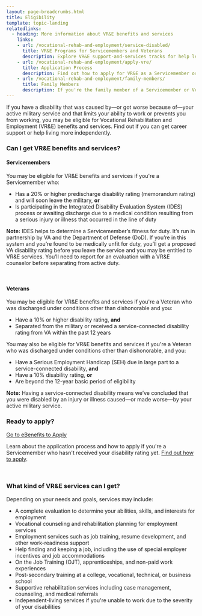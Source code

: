 ```yaml
---
layout: page-breadcrumbs.html
title: Eligibility
template: topic-landing
relatedlinks:
  - heading: More information about VR&E benefits and services
    links:
    - url: /vocational-rehab-and-employment/service-disabled/
      title: VR&E Programs for Servicemembers and Veterans
      description: Explore VR&E support-and-services tracks for help learning new skills, finding a new job, starting a business, getting educational counseling, or returning to your former job.   
    - url: /vocational-rehab-and-employment/apply-vre/
      title: Application Process
      description: Find out how to apply for VR&E as a Servicemember or Veteran.
    - url: /vocational-rehab-and-employment/family-members/
      title: Family Members
      description: If you're the family member of a Servicemember or Veteran with a service-connected disability, find out if you may be eligible for certain counseling services, training, and education benefits.
---
```


<div class="va-introtext">

If you have a disability that was caused by—or got worse because of—your active military service and that limits your ability to work or prevents you from working, you may be eligible for Vocational Rehabilitation and Employment (VR&amp;E) benefits and services. Find out if you can get career support or help living more independently.  

</div>

<div class="feature" markdown="1">

### Can I get VR&amp;E benefits and services?

#### Servicemembers

You may be eligible for VR&amp;E benefits and services if you're a Servicemember who:

- Has a 20% or higher predischarge disability rating (memorandum rating) and will soon leave the military, **or**
- Is participating in the Integrated Disability Evaluation System (IDES) process or awaiting discharge due to a medical condition resulting from a serious injury or illness that occurred in the line of duty

**Note:** IDES helps to determine a Servicemember’s fitness for duty. It’s run in partnership by VA and the Department of Defense (DoD). If you’re in this system and you’re found to be medically unfit for duty, you’ll get a proposed VA disability rating before you leave the service and you may be entitled to VR&E services. You’ll need to report for an evaluation with a VR&E counselor before separating from active duty.

<br>

#### Veterans

You may be eligible for VR&amp;E benefits and services if you're a Veteran who was discharged under conditions other than dishonorable and you:
- Have a 10% or higher disability rating, **and**
- Separated from the military or received a service-connected disability rating from VA within the past 12 years

You may also be eligible for VR&amp;E benefits and services if you're a Veteran who was discharged under conditions other than dishonorable, and you:
- Have a Serious Employment Handicap (SEH) due in large part to a service-connected disability, **and**
- Have a 10% disability rating, **or**
- Are beyond the 12-year basic period of eligibility

**Note:** Having a service-connected disability means we’ve concluded that you were disabled by an injury or illness caused—or made worse—by your active military service. 

</div>

### Ready to apply?

<a class="usa-button-primary va-button-primary" href="https://www.ebenefits.va.gov/ebenefits/homepage">Go to eBenefits to Apply</a>

Learn about the application process and how to apply if you're a Servicemember who hasn't received your disability rating yet. [Find out how to apply](/vocational-rehab-and-employment/apply-vre/).

<br>

### What kind of VR&E services can I get?

Depending on your needs and goals, services may include:

- A complete evaluation to determine your abilities, skills, and interests for employment
- Vocational counseling and rehabilitation planning for employment services
- Employment services such as job training, resume development, and other work-readiness support  
- Help finding and keeping a job, including the use of special employer incentives and job accommodations
- On the Job Training (OJT), apprenticeships, and non-paid work experiences
- Post-secondary training at a college, vocational, technical, or business school
- Supportive rehabilitation services including case management, counseling, and medical referrals
- Independent-living services if you're unable to work due to the severity of your disabilities
